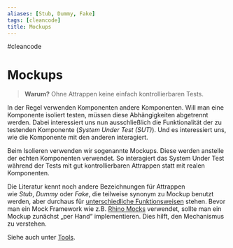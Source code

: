 ```yaml
---
aliases: [Stub, Dummy, Fake]
tags: [cleancode]
title: Mockups
---
```

#cleancode 
# Mockups

>**Warum?**
>Ohne Attrappen keine einfach kontrollierbaren Tests.

In der Regel verwenden Komponenten andere Komponenten. Will man eine Komponente isoliert testen, müssen diese Abhängigkeiten abgetrennt werden. Dabei interessiert uns nun ausschließlich die Funktionalität der zu testenden Komponente (_System Under Test (SUT)_). Und es interessiert uns, wie die Komponente mit den anderen interagiert.

Beim Isolieren verwenden wir sogenannte Mockups. Diese werden anstelle der echten Komponenten verwendet. So interagiert das System Under Test während der Tests mit gut kontrollierbaren Attrappen statt mit realen Komponenten.

Die Literatur kennt noch andere Bezeichnungen für Attrappen wie _Stub_, _Dummy_ oder _Fake_, die teilweise synonym zu Mockup benutzt werden, aber durchaus für [unterschiedliche Funktionsweisen](http://martinfowler.com/articles/mocksArentStubs.html) stehen. Bevor man ein Mock Framework wie z.B. [Rhino Mocks](https://hibernatingrhinos.com/oss/rhino-mocks) verwendet, sollte man ein Mockup zunächst „per Hand“ implementieren. Dies hilft, den Mechanismus zu verstehen.

Siehe auch unter [Tools](https://clean-code-developer.de/weitere-infos/werkzeuge/).